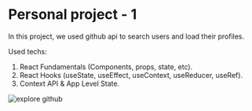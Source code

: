 <h1> Personal project - 1</h1>
 
  In this project, we used github api to search users and load their profiles.
 
 Used techs:
 <ol>
<li>React Fundamentals (Components, props, state, etc).</li>
  <li>React Hooks (useState, useEffect, useContext, useReducer, useRef).</li>
  <li>Context API & App Level State.</li>
</ol>

<img src="https://github.githubassets.com/images/modules/explore/social.jpg" alt="explore github"></img>
